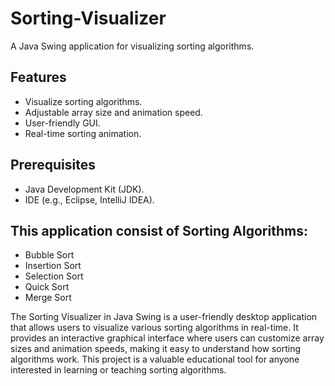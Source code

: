# Sorting-Visualizer
A Java Swing application for visualizing sorting algorithms.

## Features

* Visualize sorting algorithms.
* Adjustable array size and animation speed.
* User-friendly GUI.
* Real-time sorting animation.

## Prerequisites
* Java Development Kit (JDK).
* IDE (e.g., Eclipse, IntelliJ IDEA).

## This application consist of Sorting Algorithms:
* Bubble Sort
* Insertion Sort
* Selection Sort
* Quick Sort
* Merge Sort

The Sorting Visualizer in Java Swing is a user-friendly desktop application that allows users to visualize various sorting algorithms in real-time. It provides an interactive graphical interface where users can customize array sizes and animation speeds, making it easy to understand how sorting algorithms work. This project is a valuable educational tool for anyone interested in learning or teaching sorting algorithms.
